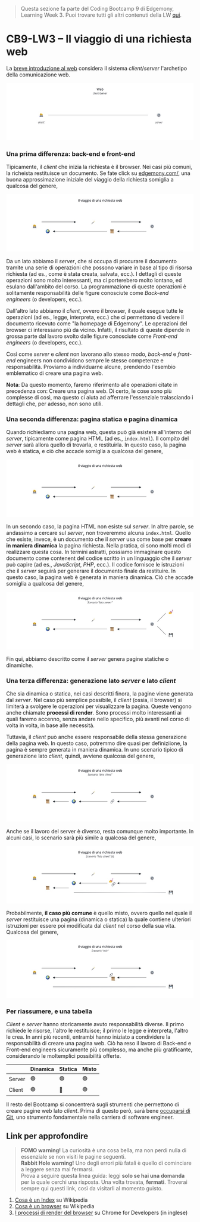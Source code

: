 > Questa sezione fa parte del Coding Bootcamp 9 di Edgemony, Learning Week 3.
> Puoi trovare tutti gli altri contenuti della LW [qui](../lw_03/README.md).

# CB9-LW3 – Il viaggio di una richiesta web

La [breve introduzione al web](./breve-introduzione-al-web.md) considera il
sistema _client_/_server_ l'archetipo della comunicazione web.

![](../images/lw_03-the-web-client-server.jpg)

### Una prima differenza: back-end e front-end

Tipicamente, il _client_ che inizia la richiesta è il browser. Nei casi più
comuni, la richeista restituisce un documento. Se fate click su
<a href="https://edgemony.com/" target="_blank">edgemony.com/</a>, una buona
approssimazione iniziale del viaggio della richiesta somiglia a qualcosa del
genere,

![](../images/lw_03-request-journey-be.jpg)

Da un lato abbiamo il _server_, che si occupa di procurare il documento tramite
una serie di operazioni che possono variare in base al tipo di risorsa richiesta
(ad es., come è stata creata, salvata, ecc.). I dettagli di queste operazioni
sono molto interessanti, ma ci porterebero molto lontano, ed esulano dall'ambito
del corso. La programmazione di queste operazioni è solitamente responsabilità
delle figure conosciute come _Back-end engineers_ (o developers, ecc.).

Dall'altro lato abbiamo il _client_, ovvero il browser, il quale esegue tutte le
operazioni (ad es., legge, interpreta, ecc.) che ci permettono di vedere il
documento ricevuto come "la homepage di Edgemony". Le operazioni del browser ci
interessano più da vicino. Infatti, il risultato di queste dipende in grossa
parte dal lavoro svolto dalle figure conosciute come _Front-end engineers_ (o
developers, ecc.).

Così come _server_ e _client_ non lavorano allo stesso modo, _back-end_ e
_front-end_ engineers non condividono sempre le stesse competenze e
responsabilità. Proviamo a individuarne alcune, prendendo l'esembio emblematico
di creare una pagina web.

**Nota**: Da questo momento, faremo riferimento alle operazioni citate in
precedenza con: Creare una pagina web. Di certo, le cose sono più complesse di
così, ma questo ci aiuta ad afferrare l'essenziale tralasciando i dettagli che,
per adesso, non sono utili.

### Una seconda differenza: pagina statica e pagina dinamica

Quando richiediamo una pagina web, questa può già esistere all'interno del
_server_, tipicamente come pagina HTML (ad es., `index.html`). Il compito del
_server_ sarà allora quello di trovarla, e restituirla. In questo caso, la
pagina web è statica, e ciò che accade somiglia a qualcosa del genere,

![](../images/lw_03-request-journey-be.jpg)

In un secondo caso, la pagina HTML non esiste sul _server_. In altre parole, se
andassimo a cercare sul _server_, non troveremmo alcuna `index.html`. Quello che
esiste, invece, è un documento che il _server_ usa come base per **creare in
maniera dinamica** la pagina richiesta. Nella pratica, ci sono molti modi di
realizzare questa cosa. In termini astratti, possiamo immaginare questo
documento come contenent del codice scritto in un linguaggio che il _server_ può
capire (ad es., _JavaScript_, _PHP_, ecc.). Il codice fornisce le istruzioni che
il _server_ seguirà per generare il documento finale da restituire. In questo
caso, la pagina web è generata in maniera dinamica. Ciò che accade somiglia a
qualcosa del genere,

![](../images/lw_03-request-journey-be-ii.jpg)

Fin qui, abbiamo descritto come il _server_ genera pagine statiche o dinamiche.

### Una terza differenza: generazione lato _server_ e lato _client_

Che sia dinamica o statica, nei casi descritti finora, la pagine viene generata
dal _server_. Nel caso più semplice possibile, il _client_ (ossia, il browser)
si limiterà a svolgere le operazioni per visualizzare la pagina. Queste vengono
anche chiamate **processi di render**. Sono processi molto interessanti ai quali
faremo accenno, senza andare nello specifico, più avanti nel corso di volta in
volta, in base alle necessità.

Tuttavia, il _client_ può anche essere responsabile della stessa generazione
della pagina web. In questo caso, potremmo dire quasi per definiziione, la
pagina è sempre generata in maniera dinamica. In uno scenario tipico di
generazione lato _client_, quindi, avviene qualcosa del genere,

![](../images/lw_03-request-journey-fe.jpg)

Anche se il lavoro del server è diverso, resta comunque molto importante. In
alcuni casi, lo scenario sarà più simile a qualcosa del genere,

![](../images/lw_03-request-journey-fe-ii.jpg)

Probabilmente, **il caso più comune** è quello misto, ovvero quello nel quale il
_server_ restituisce una pagina (dinamica o statica) la quale contiene ulteriori
istruzioni per essere poi modificata dal _client_ nel corso della sua vita.
Qualcosa del genere,

![](../images/lw_03-request-journey-mix.jpg)

### Per riassumere, e una tabella

_Client_ e _server_ hanno storicamente avuto responsabilità diverse. Il primo
richiede le risorse, l'altro le restituisce; il primo le legge e interpreta,
l'altro le crea. In anni più recenti, entrambi hanno iniziato a condividere la
responsabilità di creare una pagina web. Ciò ha reso il lavoro di Back-end e
Front-end engineers sicuramente più complesso, ma anche più gratificante,
considerando le moltemplici possibilità offerte.

|        | Dinamica | Statica | Misto |
| ------ | -------- | ------- | ----- |
| Server | 🟢       | 🟢      | 🟢    |
| Client | 🟢       | 🔴      | 🟢    |

Il resto del Bootcamp si concentrerà sugli strumenti che permettono di creare
pagine web lato _client_. Prima di questo però, sarà bene
[occuparsi di Git](usare-git.md), uno strumento fondamentale nella carriera di
software engineer.

## Link per approfondire

> **FOMO warning!** La curiosità è una cosa bella, ma non perdi nulla di
> essenziale se non visiti le pagine seguenti. <br /> **Rabbit Hole warning!**
> Uno degli errori più fatali è quello di cominciare a leggere senza mai
> fermarsi. <br /> Prova a seguire questa linea guida: leggi **solo se hai una
> domanda** per la quale cerchi una risposta. Una volta trovata, **fermati**.
> Troverai sempre qui questi link, così da visitarli al momento guisto.

1. [Cosa è un Index](<https://it.wikipedia.org/wiki/Index_(informatica)>) su
   Wikipedia
1. [Cosa è un browser](https://it.wikipedia.org/wiki/Browser) su Wikipedia
1. [I processi di render del browser](https://developer.chrome.com/blog/inside-browser-part3)
   su Chrome for Developers (in inglese)
